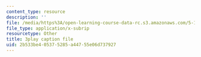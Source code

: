 ```yaml
---
content_type: resource
description: ''
file: /media/https%3A/open-learning-course-data-rc.s3.amazonaws.com/5-111sc-principles-of-chemical-science-fall-2014/2b533be405375285a44755e06d737927_xB8xRCSyQlY.vtt
file_type: application/x-subrip
resourcetype: Other
title: 3play caption file
uid: 2b533be4-0537-5285-a447-55e06d737927
---
```

